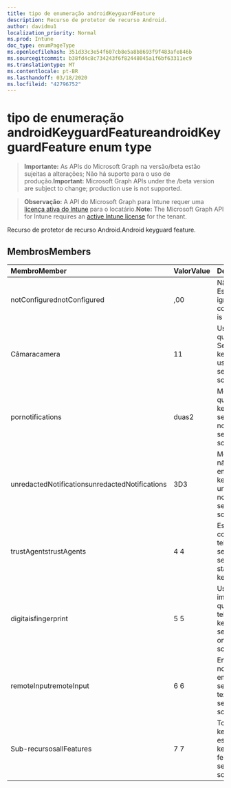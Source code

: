 ```yaml
---
title: tipo de enumeração androidKeyguardFeature
description: Recurso de protetor de recurso Android.
author: davidmu1
localization_priority: Normal
ms.prod: Intune
doc_type: enumPageType
ms.openlocfilehash: 351d33c3e54f607cb8e5a8b8693f9f483afe846b
ms.sourcegitcommit: b38fd4c8c734243f6f82448045a1f6bf63311ec9
ms.translationtype: MT
ms.contentlocale: pt-BR
ms.lasthandoff: 03/18/2020
ms.locfileid: "42796752"
---
```

# <a name="androidkeyguardfeature-enum-type"></a><span data-ttu-id="648f9-103">tipo de enumeração androidKeyguardFeature</span><span class="sxs-lookup"><span data-stu-id="648f9-103">androidKeyguardFeature enum type</span></span>

> <span data-ttu-id="648f9-104">**Importante:** As APIs do Microsoft Graph na versão/beta estão sujeitas a alterações; Não há suporte para o uso de produção.</span><span class="sxs-lookup"><span data-stu-id="648f9-104">**Important:** Microsoft Graph APIs under the /beta version are subject to change; production use is not supported.</span></span>

> <span data-ttu-id="648f9-105">**Observação:** A API do Microsoft Graph para Intune requer uma [licença ativa do Intune](https://go.microsoft.com/fwlink/?linkid=839381) para o locatário.</span><span class="sxs-lookup"><span data-stu-id="648f9-105">**Note:** The Microsoft Graph API for Intune requires an [active Intune license](https://go.microsoft.com/fwlink/?linkid=839381) for the tenant.</span></span>

<span data-ttu-id="648f9-106">Recurso de protetor de recurso Android.</span><span class="sxs-lookup"><span data-stu-id="648f9-106">Android keyguard feature.</span></span>

## <a name="members"></a><span data-ttu-id="648f9-107">Membros</span><span class="sxs-lookup"><span data-stu-id="648f9-107">Members</span></span>
|<span data-ttu-id="648f9-108">Membro</span><span class="sxs-lookup"><span data-stu-id="648f9-108">Member</span></span>|<span data-ttu-id="648f9-109">Valor</span><span class="sxs-lookup"><span data-stu-id="648f9-109">Value</span></span>|<span data-ttu-id="648f9-110">Descrição</span><span class="sxs-lookup"><span data-stu-id="648f9-110">Description</span></span>|
|:---|:---|:---|
|<span data-ttu-id="648f9-111">notConfigured</span><span class="sxs-lookup"><span data-stu-id="648f9-111">notConfigured</span></span>|<span data-ttu-id="648f9-112">,0</span><span class="sxs-lookup"><span data-stu-id="648f9-112">0</span></span>|<span data-ttu-id="648f9-113">Não configurado; Esse valor é ignorado.</span><span class="sxs-lookup"><span data-stu-id="648f9-113">Not configured; this value is ignored.</span></span>|
|<span data-ttu-id="648f9-114">Câmara</span><span class="sxs-lookup"><span data-stu-id="648f9-114">camera</span></span>|<span data-ttu-id="648f9-115">1</span><span class="sxs-lookup"><span data-stu-id="648f9-115">1</span></span>|<span data-ttu-id="648f9-116">Uso da câmera quando em telas do Secure keyguard.</span><span class="sxs-lookup"><span data-stu-id="648f9-116">Camera usage when on secure keyguard screens.</span></span>|
|<span data-ttu-id="648f9-117">por</span><span class="sxs-lookup"><span data-stu-id="648f9-117">notifications</span></span>|<span data-ttu-id="648f9-118">duas</span><span class="sxs-lookup"><span data-stu-id="648f9-118">2</span></span>|<span data-ttu-id="648f9-119">Mostrar notificações quando em telas do keyguard seguras.</span><span class="sxs-lookup"><span data-stu-id="648f9-119">Showing notifications when on secure keyguard screens.</span></span>|
|<span data-ttu-id="648f9-120">unredactedNotifications</span><span class="sxs-lookup"><span data-stu-id="648f9-120">unredactedNotifications</span></span>|<span data-ttu-id="648f9-121">3D</span><span class="sxs-lookup"><span data-stu-id="648f9-121">3</span></span>|<span data-ttu-id="648f9-122">Mostrar notificações não redigidas quando em telas do Secure keyguard.</span><span class="sxs-lookup"><span data-stu-id="648f9-122">Showing unredacted notifications when on secure keyguard screens.</span></span>|
|<span data-ttu-id="648f9-123">trustAgents</span><span class="sxs-lookup"><span data-stu-id="648f9-123">trustAgents</span></span>|<span data-ttu-id="648f9-124">4 </span><span class="sxs-lookup"><span data-stu-id="648f9-124">4</span></span>|<span data-ttu-id="648f9-125">Estado do agente de confiança quando em telas de proteção de segurança seguras.</span><span class="sxs-lookup"><span data-stu-id="648f9-125">Trust agent state when on secure keyguard screens.</span></span>|
|<span data-ttu-id="648f9-126">digitais</span><span class="sxs-lookup"><span data-stu-id="648f9-126">fingerprint</span></span>|<span data-ttu-id="648f9-127">5 </span><span class="sxs-lookup"><span data-stu-id="648f9-127">5</span></span>|<span data-ttu-id="648f9-128">Uso do sensor de impressão digital quando estiver em telas do Secure keyguard.</span><span class="sxs-lookup"><span data-stu-id="648f9-128">Fingerprint sensor usage when on secure keyguard screens.</span></span>|
|<span data-ttu-id="648f9-129">remoteInput</span><span class="sxs-lookup"><span data-stu-id="648f9-129">remoteInput</span></span>|<span data-ttu-id="648f9-130">6 </span><span class="sxs-lookup"><span data-stu-id="648f9-130">6</span></span>|<span data-ttu-id="648f9-131">Entrada de texto de notificação quando em telas de keyguard seguras.</span><span class="sxs-lookup"><span data-stu-id="648f9-131">Notification text entry when on secure keyguard screens.</span></span>|
|<span data-ttu-id="648f9-132">Sub-recursos</span><span class="sxs-lookup"><span data-stu-id="648f9-132">allFeatures</span></span>|<span data-ttu-id="648f9-133">7 </span><span class="sxs-lookup"><span data-stu-id="648f9-133">7</span></span>|<span data-ttu-id="648f9-134">Todos os recursos de keyguard quando estão no Secure keyguard.</span><span class="sxs-lookup"><span data-stu-id="648f9-134">All keyguard features when on secure keyguard screens.</span></span>|



